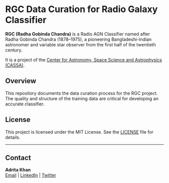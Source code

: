 
# RGC Data Curation for Radio Galaxy Classifier

**RGC (Radha Gobinda Chandra)** is a Radio AGN Classifier named after Radha Gobinda Chandra (1878–1975), a pioneering Bangladeshi-Indian astronomer and variable star observer from the first half of the twentieth century.

It is a project of the [Center for Astronomy, Space Science and Astrophysics (CASSA)](https://cassa.site/entry/p2023001/).


## Overview

This repository documents the data curation process for the RGC project. The quality and structure of the training data are critical for developing an accurate classifier. 

## License

This project is licensed under the MIT License. See the [LICENSE](LICENSE) file for details.

---

## Contact

**Adrita Khan**  
[Email](mailto:adrita.khan.official@gmail.com) | [LinkedIn](https://www.linkedin.com/in/adrita-khan) | [Twitter](https://x.com/Adrita_)
